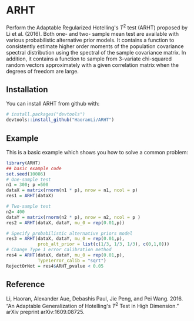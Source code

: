 
<!-- README.md is generated from README.Rmd. Please edit that file -->
ARHT
====

Perform the Adaptable Regularized Hotelling's *T*<sup>2</sup> test (ARHT) proposed by Li et al. (2016). Both one- and two- sample mean test are available with various probabilistic alternative prior models. It contains a function to consistently estimate higher order moments of the population covariance spectral distribution using the spectral of the sample covariance matrix. In addition, it contains a function to sample from 3-variate chi-squared random vectors approximately with a given correlation matrix when the degrees of freedom are large.

Installation
------------

You can install ARHT from github with:

``` r
# install.packages("devtools")
devtools::install_github("HaoranLi/ARHT")
```

Example
-------

This is a basic example which shows you how to solve a common problem:

``` r
library(ARHT)
## basic example code
set.seed(10086)
# One-sample test
n1 = 300; p =500
dataX = matrix(rnorm(n1 * p), nrow = n1, ncol = p)
res1 = ARHT(dataX)

# Two-sample test
n2= 400
dataY = matrix(rnorm(n2 * p), nrow = n2, ncol = p )
res2 = ARHT(dataX, dataY, mu_0 = rep(0.01,p))

# Specify probabilistic alternative priors model
res3 = ARHT(dataX, dataY, mu_0 = rep(0.01,p), 
            prob_alt_prior = list(c(1/3, 1/3, 1/3), c(0,1,0)))
# Change Type 1 error calibration method
res4 = ARHT(dataX, dataY, mu_0 = rep(0.01,p),
            Type1error_calib = "sqrt")
RejectOrNot = res4$ARHT_pvalue < 0.05
```

Reference
---------

Li, Haoran, Alexander Aue, Debashis Paul, Jie Peng, and Pei Wang. 2016. “An Adaptable Generalization of Hotelling's *T*<sup>2</sup> Test in High Dimension.” arXiv preprint arXiv:1609.08725.
